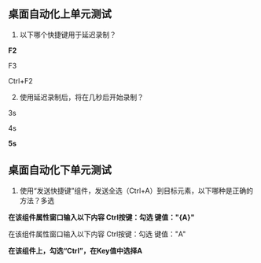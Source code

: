 ## 桌面自动化上单元测试
1. 以下哪个快捷键用于延迟录制？

**F2**

F3

Ctrl+F2

2. 使用延迟录制后，将在几秒后开始录制？

3s

4s

**5s**

## 桌面自动化下单元测试
1. 使用“发送快捷键”组件，发送全选（Ctrl+A）到目标元素，以下哪种是正确的方法？多选

**在该组件属性窗口输入以下内容 Ctrl按键：勾选 键值："{A}"**

在该组件属性窗口输入以下内容 Ctrl按键：勾选 键值："A"

**在该组件上，勾选“Ctrl”，在Key值中选择A**